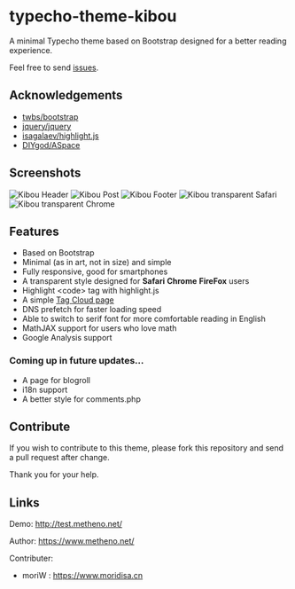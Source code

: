 # typecho-theme-kibou

A minimal Typecho theme based on Bootstrap designed for a better reading experience.

Feel free to send [issues](https://github.com/metheno/typecho-theme-kibou/issues).

## Acknowledgements

- [twbs/bootstrap](https://github.com/twbs/bootstrap)
- [jquery/jquery](https://github.com/jquery/jquery)
- [isagalaev/highlight.js](https://github.com/isagalaev/highlight.js)
- [DIYgod/ASpace](https://github.com/DIYgod/ASpace/)

## Screenshots

![Kibou Header](https://im01.metheno.net/images/170212/kibou_index.png)
![Kibou Post](https://im01.metheno.net/images/170212/kibou_post.png)
![Kibou Footer](https://im01.metheno.net/images/170212/kibou_footer.png)
![Kibou transparent Safari](http://typecho-mori.oss-cn-shanghai.aliyuncs.com/screenshot.jpg)
![Kibou transparent Chrome](http://typecho-mori.oss-cn-shanghai.aliyuncs.com/screenshot2.jpg)

## Features

- Based on Bootstrap
- Minimal (as in art, not in size) and simple
- Fully responsive, good for smartphones
- A transparent style designed for **Safari** **Chrome** **FireFox** users
- Highlight \<code\> tag with highlight.js
- A simple [Tag Cloud page](http://test.metheno.net/tags.html)
- DNS prefetch for faster loading speed
- Able to switch to serif font for more comfortable reading in English
- MathJAX support for users who love math
- Google Analysis support

### Coming up in future updates…

- A page for blogroll
- i18n support
- A better style for comments.php

## Contribute

If you wish to contribute to this theme, please fork this repository and send a pull request after change.

Thank you for your help.


## Links

Demo: http://test.metheno.net/

Author: https://www.metheno.net/


Contributer:

- moriW : https://www.moridisa.cn	
